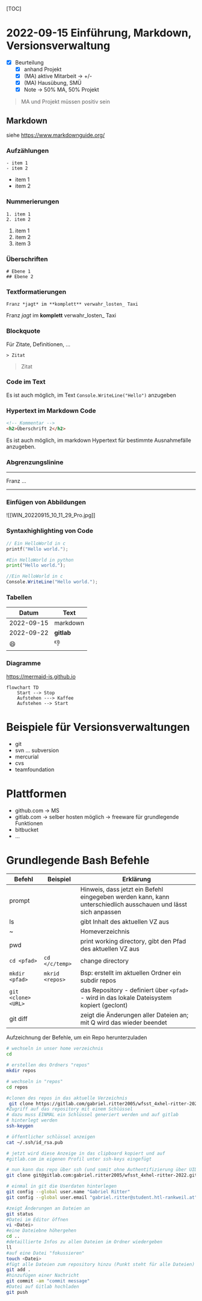 [TOC]

# 2022-09-15 Einführung, Markdown, Versionsverwaltung

- [x] Beurteilung
	- [x] anhand Projekt
	- [x] (MA) aktive Mitarbeit -> +/-
	- [x] (MA) Hausübung, SMÜ
	- [x] Note -> 50% MA, 50% Projekt

>MA und Projekt müssen positiv sein

## Markdown
siehe https://www.markdownguide.org/
### Aufzählungen
~~~
- item 1
- item 2
~~~

- item 1
- item 2

### Nummerierungen
~~~
1. item 1
2. item 2
~~~

1. item 1
1. item 2
1. item 3

### Überschriften
~~~
# Ebene 1
## Ebene 2
~~~

### Textformatierungen
~~~
Franz *jagt* im **komplett** verwahr_losten_ Taxi
~~~
Franz *jagt* im **komplett** verwahr_losten_ Taxi

### Blockquote
Für Zitate, Definitionen, ...
~~~
> Zitat
~~~

> Zitat

### Code im Text
Es ist auch möglich, im Text `Console.WriteLine("Hello")` anzugeben

### Hypertext im Markdown Code
~~~html
<!-- Kommentar -->
<h2>Überschrift 2</h2>
~~~

Es ist auch möglich, im markdown Hypertext für bestimmte Ausnahmefälle anzugeben.

### Abgrenzungslinine
---
Franz ...

---

### Einfügen von Abbildungen

![[WIN_20220915_10_11_29_Pro.jpg]]

### Syntaxhighlighting von Code
~~~c
// Ein HelloWorld in c 
printf("Hello world.");
~~~

~~~python
#Ein HelloWorld in python
print("Hello world.");
~~~
~~~cs
//Ein HelloWorld in c 
Console.WriteLine("Hello world.");
~~~

### Tabellen

| Datum      | Text       |
| ---------- | ---------- |
| 2022-09-15 | markdown   |
| 2022-09-22 | **gitlab** |
| 😄         | 👎         |

### Diagramme
https://mermaid-is.github.io

~~~mermaid
flowchart TD
	Start --> Stop
	Aufstehen ---> Kaffee
	Aufstehen --> Start
~~~


# Beispiele für Versionsverwaltungen
- git
- svn ... subversion
- mercurial
- cvs
- teamfoundation

# Plattformen
- github.com -> MS
- gitlab.com -> selber hosten möglich -> freeware für grundlegende Funktionen
- bitbucket
- ...

# Grundlegende Bash Befehle
| Befehl              | Beispiel        | Erklärung                                                                                                      |
| ------------------- | --------------- | -------------------------------------------------------------------------------------------------------------- |
| prompt              |                 | Hinweis, dass jetzt ein Befehl eingegeben werden kann, kann unterschiedlich ausschauen und lässt sich anpassen |
| ls                  |                 | gibt Inhalt des aktuellen VZ aus                                                                               |
| ~                   |                 | Homeverzeichnis                                                                                                |
| pwd                 |                 | print working directory, gibt den Pfad des aktuellen VZ aus                                                    |
| `cd <pfad>`         | `cd </c/temp>`  | change directory                                                                                               |
| `mkdir <pfad>`      | `mkrid <repos>` | Bsp: erstellt im aktuellen Ordner ein subdir repos                                                             |
| `git <clone> <URL>` |                 | das Repository - definiert über `<pfad>` - wird in das lokale Dateisystem kopiert (geclont)                    |
| git diff            |                 | zeigt die Änderungen aller Dateien an; mit Q wird das wieder beendet                                                                                                               |

Aufzeichnung der Befehle, um ein Repo herunterzuladen

~~~bash
# wechseln in unser home verzeichnis
cd

# erstellen des Ordners "repos"
mkdir repos

# wechseln in "repos"
cd repos

#clonen des repos in das aktuelle Verzeichnis
 git clone https://gitlab.com/gabriel.ritter2005/wfsst_4xhel-ritter-2022.git
#Zugriff auf das repository mit einem Schlüssel
# dazu muss EINMAL ein Schlüssel generiert werden und auf gitlab
# hinterlegt werden
ssh-keygen

# öffentlicher schlüssel anzeigen
cat ~/.ssh/id_rsa.pub

# jetzt wird diese Anzeige in das clipboard kopiert und auf
#gitlab.com im eigenen Profil unter ssh-keys eingefügt

# nun kann das repo über ssh (und somit ohne Authentifizierung über UID + PW) geladen werden
git clone git@gitlab.com:gabriel.ritter2005/wfsst_4xhel-ritter-2022.git

# einmal in git die Userdaten hinterlegen
git config --global user.name "Gabriel Ritter"
git config --global user.email "gabriel.ritter@student.htl-rankweil.at"

#zeigt Änderungen an Dateien an
git status
#Datei im Editor öffnen
vi <Datei>
#eine Dateiebne höhergehen
cd ..
#detaillierte Infos zu allen Dateien im Ordner wiedergeben
ll
#auf eine Datei "fokussieren"
touch <Datei>
#fügt alle Dateien zum repository hinzu (Punkt steht für alle Dateien)
git add .
#hinzufügen einer Nachricht
git commit -am "commit message"
#Datei auf Gitlab hochladen
git push
~~~
